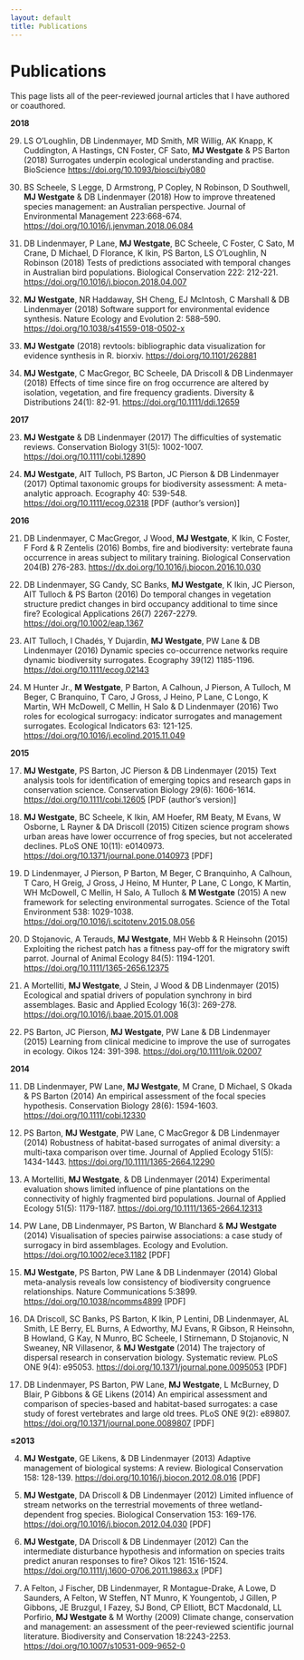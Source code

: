 ```yaml
---
layout: default
title: Publications
---
```

# Publications
This page lists all of the peer-reviewed journal articles that I have authored or coauthored.

**2018**

29. LS O’Loughlin, DB Lindenmayer, MD Smith, MR Willig, AK Knapp, K Cuddington, A Hastings, CN Foster, CF Sato, **MJ Westgate** & PS Barton (2018) Surrogates underpin ecological understanding and practise. BioScience https://doi.org/10.1093/biosci/biy080

28. BS Scheele, S Legge, D Armstrong, P Copley, N Robinson, D Southwell, **MJ Westgate** & DB Lindenmayer (2018) How to improve threatened species management: an Australian perspective. Journal of Environmental Management 223:668-674. https://doi.org/10.1016/j.jenvman.2018.06.084

27. DB Lindenmayer, P Lane, **MJ Westgate**, BC Scheele, C Foster, C Sato, M Crane, D Michael, D Florance, K Ikin, PS Barton, LS O’Loughlin, N Robinson (2018) Tests of predictions associated with temporal changes in Australian bird populations. Biological Conservation 222: 212-221. https://doi.org/10.1016/j.biocon.2018.04.007

26. **MJ Westgate**, NR Haddaway, SH Cheng, EJ McIntosh, C Marshall & DB Lindenmayer (2018) Software support for environmental evidence synthesis. Nature Ecology and Evolution 2: 588–590. https://doi.org/10.1038/s41559-018-0502-x

25. **MJ Westgate** (2018) revtools: bibliographic data visualization for evidence synthesis in R. biorxiv. https://doi.org/10.1101/262881

24. **MJ Westgate**, C MacGregor, BC Scheele, DA Driscoll & DB Lindenmayer (2018) Effects of time since fire on frog occurrence are altered by isolation, vegetation, and fire frequency gradients. Diversity & Distributions 24(1): 82-91. https://doi.org/10.1111/ddi.12659

**2017**

23. **MJ Westgate** & DB Lindenmayer (2017) The difficulties of systematic reviews. Conservation Biology 31(5): 1002-1007. https://doi.org/10.1111/cobi.12890

22. **MJ Westgate**, AIT Tulloch, PS Barton, JC Pierson & DB Lindenmayer (2017) Optimal taxonomic groups for biodiversity assessment: A meta-analytic approach. Ecography 40: 539-548. https://doi.org/10.1111/ecog.02318 [PDF (author’s version)]

**2016**

21. DB Lindenmayer, C MacGregor, J Wood, **MJ Westgate**, K Ikin, C Foster, F Ford & R Zentelis (2016) Bombs, fire and biodiversity: vertebrate fauna occurrence in areas subject to military training. Biological Conservation 204(B) 276-283. https://dx.doi.org/10.1016/j.biocon.2016.10.030

20. DB Lindenmayer, SG Candy, SC Banks, **MJ Westgate**, K Ikin, JC Pierson, AIT Tulloch & PS Barton (2016) Do temporal changes in vegetation structure predict changes in bird occupancy additional to time since fire? Ecological Applications 26(7) 2267-2279. https://doi.org/10.1002/eap.1367

19. AIT Tulloch, I Chadés, Y Dujardin, **MJ Westgate**, PW Lane & DB Lindenmayer (2016) Dynamic species co-occurrence networks require dynamic biodiversity surrogates. Ecography 39(12) 1185-1196. https://doi.org/10.1111/ecog.02143

18. M Hunter Jr., **M Westgate**, P Barton, A Calhoun, J Pierson, A Tulloch, M Beger, C Branquino, T Caro, J Gross, J Heino, P Lane, C Longo, K Martin, WH McDowell, C Mellin, H Salo & D Lindenmayer (2016) Two roles for ecological surrogacy: indicator surrogates and management surrogates. Ecological Indicators 63: 121-125.  https://doi.org/10.1016/j.ecolind.2015.11.049

**2015**

17. **MJ Westgate**, PS Barton, JC Pierson & DB Lindenmayer (2015) Text analysis tools for identification of emerging topics and research gaps in conservation science. Conservation Biology 29(6): 1606-1614. https://doi.org/10.1111/cobi.12605 [PDF (author’s version)]

16. **MJ Westgate**, BC Scheele, K Ikin, AM Hoefer, RM Beaty, M Evans, W Osborne, L Rayner & DA Driscoll (2015) Citizen science program shows urban areas have lower occurrence of frog species, but not accelerated declines. PLoS ONE 10(11): e0140973. https://doi.org/10.1371/journal.pone.0140973 [PDF]

15. D Lindenmayer, J Pierson, P Barton, M Beger, C Branquinho, A Calhoun, T Caro, H Greig, J Gross, J Heino, M Hunter, P Lane, C Longo, K Martin, WH McDowell, C Mellin, H Salo, A Tulloch & **M Westgate** (2015) A new framework for selecting environmental surrogates. Science of the Total Environment 538: 1029-1038.  https://doi.org/10.1016/j.scitotenv.2015.08.056

14. D Stojanovic, A Terauds, **MJ Westgate**, MH Webb & R Heinsohn (2015) Exploiting the richest patch has a fitness pay-off for the migratory swift parrot. Journal of Animal Ecology 84(5): 1194-1201. https://doi.org/10.1111/1365-2656.12375

13. A Mortelliti, **MJ Westgate**, J Stein, J Wood & DB Lindenmayer (2015) Ecological and spatial drivers of population synchrony in bird assemblages. Basic and Applied Ecology 16(3): 269-278. https://doi.org/10.1016/j.baae.2015.01.008

12. PS Barton, JC Pierson, **MJ Westgate**, PW Lane & DB Lindenmayer (2015) Learning from clinical medicine to improve the use of surrogates in ecology. Oikos 124: 391-398. https://doi.org/10.1111/oik.02007

**2014**

11. DB Lindenmayer, PW Lane, **MJ Westgate**, M Crane, D Michael, S Okada & PS Barton (2014) An empirical assessment of the focal species hypothesis. Conservation Biology 28(6): 1594-1603. https://doi.org/10.1111/cobi.12330

10. PS Barton, **MJ Westgate**, PW Lane, C MacGregor & DB Lindenmayer (2014) Robustness of habitat-based surrogates of animal diversity: a multi-taxa comparison over time. Journal of Applied Ecology 51(5): 1434-1443. https://doi.org/10.1111/1365-2664.12290

9. A Mortelliti, **MJ Westgate**, & DB Lindenmayer (2014) Experimental evaluation shows limited influence of pine plantations on the connectivity of highly fragmented bird populations. Journal of Applied Ecology 51(5): 1179-1187. https://doi.org/10.1111/1365-2664.12313

8. PW Lane, DB Lindenmayer, PS Barton, W Blanchard & **MJ Westgate** (2014) Visualisation of species pairwise associations: a case study of surrogacy in bird assemblages. Ecology and Evolution. https://doi.org/10.1002/ece3.1182 [PDF]

7. **MJ Westgate**, PS Barton, PW Lane & DB Lindenmayer (2014) Global meta-analysis reveals low consistency of biodiversity congruence relationships. Nature Communications 5:3899. https://doi.org/10.1038/ncomms4899 [PDF]

6. DA Driscoll, SC Banks, PS Barton, K Ikin, P Lentini, DB Lindenmayer, AL Smith, LE Berry, EL Burns, A Edworthy, MJ Evans, R Gibson, R Heinsohn, B Howland, G Kay, N Munro, BC Scheele, I Stirnemann, D Stojanovic, N Sweaney, NR Villasenor, & **MJ Westgate** (2014) The trajectory of dispersal research in conservation biology. Systematic review. PLoS ONE 9(4): e95053. https://doi.org/10.1371/journal.pone.0095053 [PDF]

5. DB Lindenmayer, PS Barton, PW Lane, **MJ Westgate**, L McBurney, D Blair, P Gibbons & GE Likens (2014) An empirical assessment and comparison of species-based and habitat-based surrogates: a case study of forest vertebrates and large old trees. PLoS ONE 9(2): e89807. https://doi.org/10.1371/journal.pone.0089807 [PDF]

**≤2013**

4. **MJ Westgate**, GE Likens, & DB Lindenmayer (2013) Adaptive management of biological systems: A review. Biological Conservation 158: 128-139. https://doi.org/10.1016/j.biocon.2012.08.016 [PDF]

3. **MJ Westgate**, DA Driscoll & DB Lindenmayer (2012) Limited influence of stream networks on the terrestrial movements of three wetland-dependent frog species. Biological Conservation 153: 169-176. https://doi.org/10.1016/j.biocon.2012.04.030 [PDF]

2. **MJ Westgate**, DA Driscoll & DB Lindenmayer (2012) Can the intermediate disturbance hypothesis and information on species traits predict anuran responses to fire? Oikos 121: 1516-1524. https://doi.org/10.1111/j.1600-0706.2011.19863.x [PDF]

1. A Felton, J Fischer, DB Lindenmayer, R Montague-Drake, A Lowe, D Saunders, A Felton, W Steffen, NT Munro, K Youngentob, J Gillen, P Gibbons, JE Bruzgul, I Fazey, SJ Bond, CP Elliott, BCT Macdonald, LL Porfirio, **MJ Westgate** & M Worthy (2009) Climate change, conservation and management: an assessment of the peer-reviewed scientific journal literature. Biodiversity and Conservation 18:2243-2253.  https://doi.org/10.1007/s10531-009-9652-0
